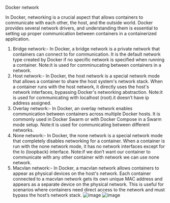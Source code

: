 Docker network

In Docker, networking is a crucial aspect that allows containers to communicate with each other, the host, and the outside world. Docker provides several network drivers, and understanding them is essential to setting up proper communication between containers in a containerized application.



1.	Bridge network:-
In Docker, a bridge network is a private network that containers can connect to for communication. It is the default network type created by Docker if no specific network is specified when running a container.
Note:it is used for comminucating between containers in a network.
2.	Host network:-
In Docker, the host network is a special network mode that allows a container to share the host system's network stack. When a container runs with the host network, it directly uses the host's network interfaces, bypassing Docker's networking abstraction.
Note:it is used for communicating with localhost (root).it doesn’t have ip address assigned.
3.	Overlay network:-
In Docker, an overlay network enables communication between containers across multiple Docker hosts. It is commonly used in Docker Swarm or with Docker Compose in a Swarm mode setup.
Note:it is used   for communicating between different networks. 
4.	None network:-
In Docker, the none network is a special network mode that completely disables networking for a container. When a container is run with the none network mode, it has no network interfaces except for the lo (loopback) interface.
Note:if we don’t want our container to communicate with any other container with network we can use none network.  
5.	Macvlan network:-
In Docker, a macvlan network allows containers to appear as physical devices on the host's network. Each container connected to a macvlan network gets its own unique MAC address and appears as a separate device on the physical network. This is useful for scenarios where containers need direct access to the network and must bypass the host’s network stack.
![image](https://github.com/user-attachments/assets/c6b618b4-8816-46ba-8294-8da58895bd57)
![image](https://github.com/user-attachments/assets/a5812ec8-8d6f-449b-984e-c3995cffe786)



 

 
